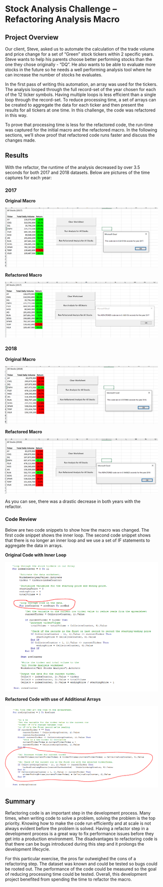 # Stock Analysis Challenge – Refactoring Analysis Macro
## Project Overview
Our client, Steve, asked us to automate the calculation of the trade volume and price change for a set of “Green” stock tickers within 2 specific years.  Steve wants to help his parents choose better performing stocks than the one they chose originally - “DQ”. He also wants to be able to evaluate more stocks in the future so he needs a well performing analysis tool where he can increase the number of stocks he evaluates.  

In the first pass of writing this automation, an array was used for the tickers.  The analysis looped through the full record-set of the year chosen for each of the 12 ticker symbols.  Having multiple loops is less efficient than a single loop through the record-set.  To reduce processing time, a set of arrays can be created to aggregate the data for each ticker and then present the results for all tickers at one time.  In this challenge, the code was refactored in this way.

To prove that processing time is less for the refactored code, the run-time was captured for the initial macro and the refactored macro.  In the following sections, we’ll show proof that refactored code runs faster and discuss the changes made.

## Results
With the refactor, the runtime of the analysis decreased by over 3.5 seconds for both 2017 and 2018 datasets.  Below are pictures of the time captures for each year:

### 2017

**Original Macro**

![Original Code – 2017](Resources/Original_Code_2017.PNG)

**Refactored Macro**

![Refactored Code – 2017](Resources/Refactored_2017.PNG)

### 2018

**Original Macro**

![Original Code – 2018](Resources/Original_Code_2018.PNG)

**Refactored Macro**

![Refactored Code – 2018](Resources/Refactored_2018.PNG)


As you can see, there was a drastic decrease in both years with the refactor.  

### Code Review

Below are two code snippets to show how the macro was changed.  The first code snippet shows the inner loop.  The second code snippet shows that there is no longer an inner loop and we use a set of IF statements to aggregate the data in arrays. 

**Original Code with Inner Loop**

![Original Code with Inner Loop](Resources/Original_Code_Snippet_Inner_Loop.PNG)

**Refactored Code with use of Additional Arrays**

![Refactored Code with Use of Additional Arrays](Resources/Refactored_Code_Snippet_No_Inner_Loop.PNG)

## Summary

Refactoring code is an important step in the development process.  Many times, when writing code to solve a problem, solving the problem is the top priority.  Knowing how to make the code run efficiently and at scale is not always evident before the problem is solved.  Having a refactor step in a development process is a great way to fix performance issues before they get into a production environment.  The disadvantages to refactoring code is that there can be bugs introduced during this step and it prolongs the development lifecycle. 

For this particular exercise, the pros far outweighed the cons of a refactoring step.  The dataset was known and could be tested so bugs could be rooted out.  The performance of the code could be measured so the goal of reducing processing time could be tested.   Overall, this development project benefited from spending the time to refactor the macro.



